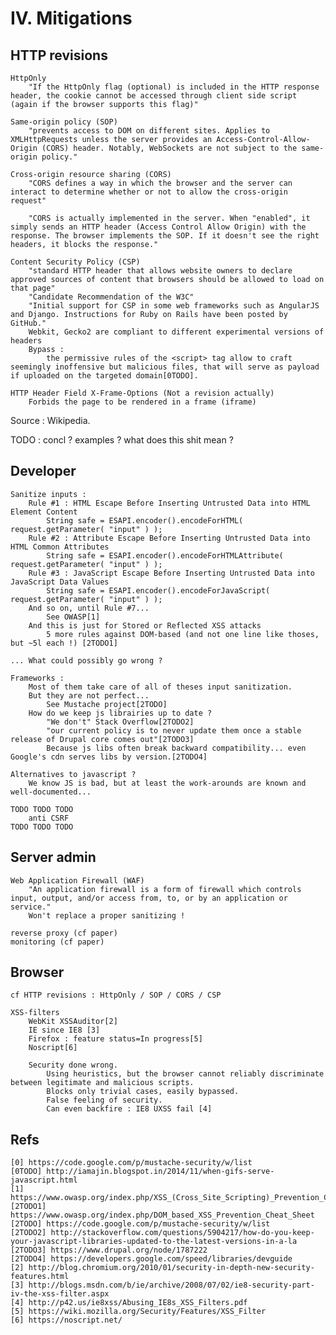 IV. Mitigations
===============

HTTP revisions
--------------

    HttpOnly
        "If the HttpOnly flag (optional) is included in the HTTP response header, the cookie cannot be accessed through client side script (again if the browser supports this flag)"

    Same-origin policy (SOP)
        "prevents access to DOM on different sites. Applies to XMLHttpRequests unless the server provides an Access-Control-Allow-Origin (CORS) header. Notably, WebSockets are not subject to the same-origin policy."

    Cross-origin resource sharing (CORS)
        "CORS defines a way in which the browser and the server can interact to determine whether or not to allow the cross-origin request"
    
        "CORS is actually implemented in the server. When "enabled", it simply sends an HTTP header (Access Control Allow Origin) with the response. The browser implements the SOP. If it doesn't see the right headers, it blocks the response."

    Content Security Policy (CSP)
        "standard HTTP header that allows website owners to declare approved sources of content that browsers should be allowed to load on that page"
        "Candidate Recommendation of the W3C"
        "Initial support for CSP in some web frameworks such as AngularJS and Django. Instructions for Ruby on Rails have been posted by GitHub."
        Webkit, Gecko2 are compliant to different experimental versions of headers
        Bypass :
            the permissive rules of the <script> tag allow to craft seemingly inoffensive but malicious files, that will serve as payload if uploaded on the targeted domain[0TODO].

    HTTP Header Field X-Frame-Options (Not a revision actually)
        Forbids the page to be rendered in a frame (iframe)

Source : Wikipedia.

TODO : concl ? examples ? what does this shit mean ?

Developer
---------

    Sanitize inputs :
        Rule #1 : HTML Escape Before Inserting Untrusted Data into HTML Element Content
            String safe = ESAPI.encoder().encodeForHTML( request.getParameter( "input" ) );
        Rule #2 : Attribute Escape Before Inserting Untrusted Data into HTML Common Attributes
            String safe = ESAPI.encoder().encodeForHTMLAttribute( request.getParameter( "input" ) );
        Rule #3 : JavaScript Escape Before Inserting Untrusted Data into JavaScript Data Values
            String safe = ESAPI.encoder().encodeForJavaScript( request.getParameter( "input" ) );
        And so on, until Rule #7... 
            See OWASP[1]
        And this is just for Stored or Reflected XSS attacks
            5 more rules against DOM-based (and not one line like thoses, but ~5l each !) [2TODO1]
        
    ... What could possibly go wrong ?

    Frameworks :
        Most of them take care of all of theses input sanitization.
        But they are not perfect...
            See Mustache project[2TODO]
        How do we keep js librairies up to date ?
            "We don't" Stack Overflow[2TODO2]
            "our current policy is to never update them once a stable release of Drupal core comes out"[2TODO3]
            Because js libs often break backward compatibility... even Google's cdn serves libs by version.[2TODO4]

    Alternatives to javascript ?
        We know JS is bad, but at least the work-arounds are known and well-documented...

    TODO TODO TODO
        anti CSRF
    TODO TODO TODO

Server admin
------------

    Web Application Firewall (WAF)
        "An application firewall is a form of firewall which controls input, output, and/or access from, to, or by an application or service."
        Won't replace a proper sanitizing !

    reverse proxy (cf paper)
    monitoring (cf paper)

Browser
-------

    cf HTTP revisions : HttpOnly / SOP / CORS / CSP

    XSS-filters
        WebKit XSSAuditor[2]
        IE since IE8 [3]
        Firefox : feature status=In progress[5]
        Noscript[6]

        Security done wrong.
            Using heuristics, but the browser cannot reliably discriminate between legitimate and malicious scripts.
            Blocks only trivial cases, easily bypassed.
            False feeling of security.
            Can even backfire : IE8 UXSS fail [4]

Refs
----

    [0] https://code.google.com/p/mustache-security/w/list  
    [0TODO] http://iamajin.blogspot.in/2014/11/when-gifs-serve-javascript.html
    [1] https://www.owasp.org/index.php/XSS_(Cross_Site_Scripting)_Prevention_Cheat_Sheet  
    [2TODO1] https://www.owasp.org/index.php/DOM_based_XSS_Prevention_Cheat_Sheet
    [2TODO] https://code.google.com/p/mustache-security/w/list
    [2TODO2] http://stackoverflow.com/questions/5904217/how-do-you-keep-your-javascript-libraries-updated-to-the-latest-versions-in-a-la
    [2TODO3] https://www.drupal.org/node/1787222
    [2TODO4] https://developers.google.com/speed/libraries/devguide
    [2] http://blog.chromium.org/2010/01/security-in-depth-new-security-features.html  
    [3] http://blogs.msdn.com/b/ie/archive/2008/07/02/ie8-security-part-iv-the-xss-filter.aspx  
    [4] http://p42.us/ie8xss/Abusing_IE8s_XSS_Filters.pdf  
    [5] https://wiki.mozilla.org/Security/Features/XSS_Filter  
    [6] https://noscript.net/  